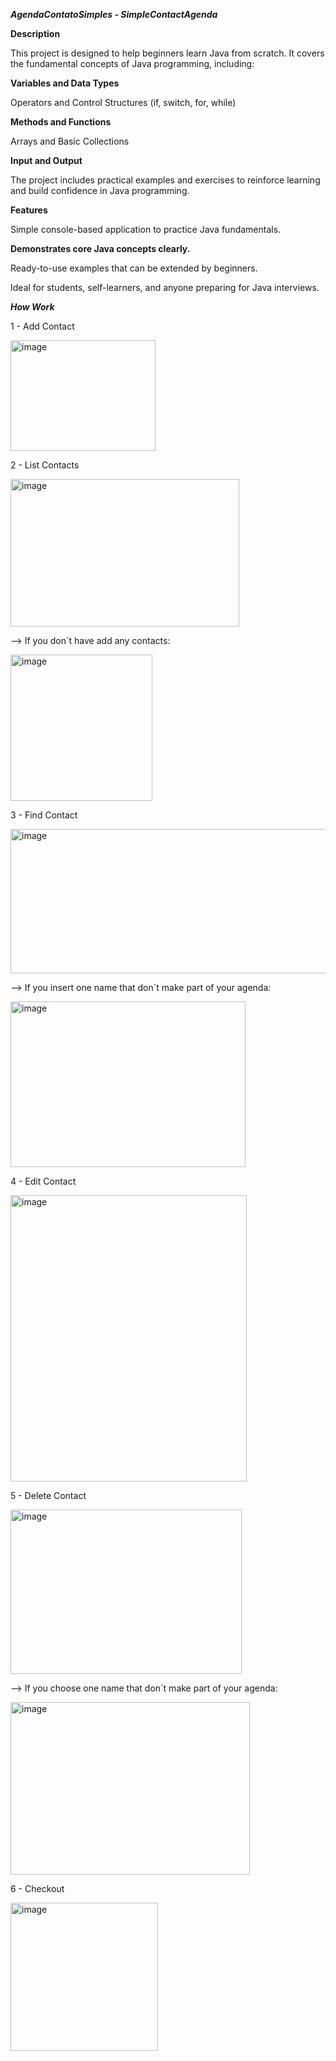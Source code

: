 ***AgendaContatoSimples - SimpleContactAgenda***


**Description**

This project is designed to help beginners learn Java from scratch. It covers the fundamental concepts of Java programming, including:

**Variables and Data Types**

Operators and Control Structures (if, switch, for, while)

**Methods and Functions**

Arrays and Basic Collections

**Input and Output**

The project includes practical examples and exercises to reinforce learning and build confidence in Java programming.

**Features**

Simple console-based application to practice Java fundamentals.

**Demonstrates core Java concepts clearly.**

Ready-to-use examples that can be extended by beginners.

Ideal for students, self-learners, and anyone preparing for Java interviews.

***How Work***

1 - Add Contact


<img width="232" height="177" alt="image" src="https://github.com/user-attachments/assets/1d1ac616-8dda-442b-9f5a-53315b776a61" />

2 - List Contacts


<img width="366" height="236" alt="image" src="https://github.com/user-attachments/assets/fee7a2c0-dd53-4179-8983-c30703a0c0d8" />


--> If you don´t have add any contacts:


 <img width="227" height="234" alt="image" src="https://github.com/user-attachments/assets/55ed2c2f-f01d-4859-a392-96c84d4a807d" />
 
3 - Find Contact


<img width="516" height="231" alt="image" src="https://github.com/user-attachments/assets/6d60194d-3d95-444f-8000-4b5dca9a8a30" />


--> If you insert one name that don´t make part of your agenda:


<img width="376" height="265" alt="image" src="https://github.com/user-attachments/assets/f13175c0-e281-45d8-826c-9b246b3564f0" />


4 - Edit Contact


<img width="378" height="458" alt="image" src="https://github.com/user-attachments/assets/40354ff6-24b1-43cf-b979-29856b807830" />


5 - Delete Contact


<img width="370" height="263" alt="image" src="https://github.com/user-attachments/assets/ff6ffbd3-52d7-4417-bf04-5f48e894111f" />


--> If you choose one name that don´t make part of your agenda:


<img width="383" height="276" alt="image" src="https://github.com/user-attachments/assets/62182c9a-056b-423e-bfdd-783807bb2774" />


6 - Checkout


<img width="236" height="237" alt="image" src="https://github.com/user-attachments/assets/f2cdd5a7-6645-4333-bec4-856c12adacc8" />








